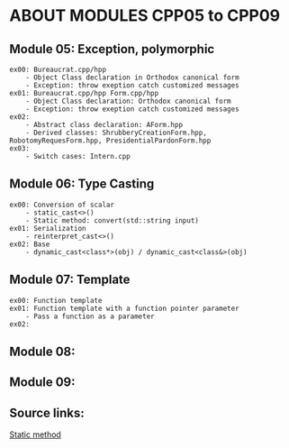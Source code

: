 # ABOUT MODULES CPP05 to CPP09

## Module 05: Exception, polymorphic
	ex00: Bureaucrat.cpp/hpp
		- Object Class declaration in Orthodox canonical form
		- Exception: throw exeption catch customized messages
	ex01: Bureaucrat.cpp/hpp Form.cpp/hpp
		- Object Class declaration: Orthodox canonical form
		- Exception: throw exeption catch customized messages
	ex02:
		- Abstract class declaration: AForm.hpp
		- Derived classes: ShrubberyCreationForm.hpp, RobotomyRequesForm.hpp, PresidentialPardonForm.hpp
	ex03:
		- Switch cases: Intern.cpp

## Module 06: Type Casting
	ex00: Conversion of scalar 
		- static_cast<>()
		- Static method: convert(std::string input)
	ex01: Serialization 
		- reinterpret_cast<>()
	ex02: Base
		- dynamic_cast<class*>(obj) / dynamic_cast<class&>(obj)

## Module 07: Template
	ex00: Function template
	ex01: Function template with a function pointer parameter
		- Pass a function as a parameter
	ex02:

## Module 08: 
## Module 09: 

## Source links:
[Static method](https://unstop.com/blog/static-member-function-in-cpp)
